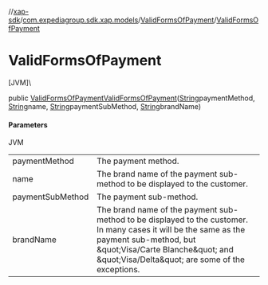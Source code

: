 //[xap-sdk](../../../index.md)/[com.expediagroup.sdk.xap.models](../index.md)/[ValidFormsOfPayment](index.md)/[ValidFormsOfPayment](-valid-forms-of-payment.md)

# ValidFormsOfPayment

[JVM]\

public [ValidFormsOfPayment](index.md)[ValidFormsOfPayment](-valid-forms-of-payment.md)([String](https://docs.oracle.com/javase/8/docs/api/java/lang/String.html)paymentMethod, [String](https://docs.oracle.com/javase/8/docs/api/java/lang/String.html)name, [String](https://docs.oracle.com/javase/8/docs/api/java/lang/String.html)paymentSubMethod, [String](https://docs.oracle.com/javase/8/docs/api/java/lang/String.html)brandName)

#### Parameters

JVM

| | |
|---|---|
| paymentMethod | The payment method. |
| name | The brand name of the payment sub-method to be displayed to the customer. |
| paymentSubMethod | The payment sub-method. |
| brandName | The brand name of the payment sub-method to be displayed to the customer.  In many cases it will be the same as the payment sub-method, but \&quot;Visa/Carte Blanche\&quot; and \&quot;Visa/Delta\&quot; are some of the exceptions. |
